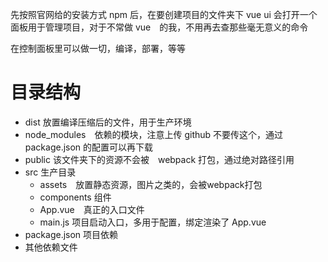先按照官网给的安装方式 npm 后，在要创建项目的文件夹下 vue ui 会打开一个面板用于管理项目，对于不常做 vue　的我，不用再去查那些毫无意义的命令

在控制面板里可以做一切，编译，部署，等等

# 目录结构
- dist 放置编译压缩后的文件，用于生产环境
- node_modules　依赖的模块，注意上传 github 不要传这个，通过 package.json 的配置可以再下载
- public 该文件夹下的资源不会被　webpack 打包，通过绝对路径引用
- src 生产目录
    - assets　放置静态资源，图片之类的，会被webpack打包
    - components 组件
    - App.vue　真正的入口文件
    - main.js 项目启动入口，多用于配置，绑定渲染了 App.vue
- package.json 项目依赖
- 其他依赖文件

